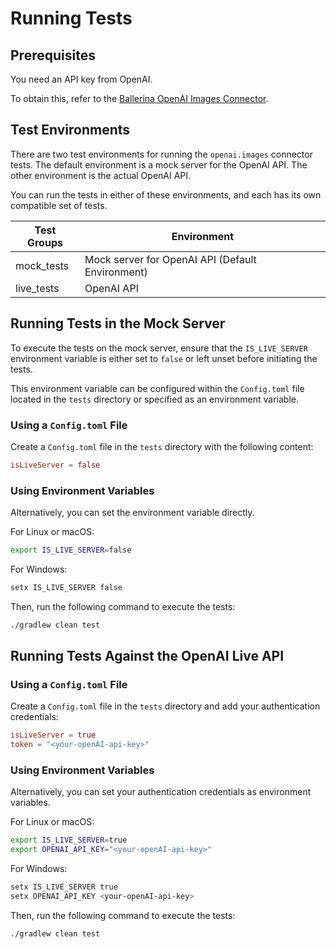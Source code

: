 # Running Tests

## Prerequisites

You need an API key from OpenAI.

To obtain this, refer to the [Ballerina OpenAI Images Connector](https://github.com/ballerina-platform/module-ballerinax-openai.images/blob/main/ballerina/Module.md).

## Test Environments

There are two test environments for running the `openai.images` connector tests. The default environment is a mock server for the OpenAI API. The other environment is the actual OpenAI API.

You can run the tests in either of these environments, and each has its own compatible set of tests.

| Test Groups | Environment                                       |
|-------------|---------------------------------------------------|
| mock_tests  | Mock server for OpenAI API (Default Environment)  |
| live_tests  | OpenAI API                                        |

## Running Tests in the Mock Server

To execute the tests on the mock server, ensure that the `IS_LIVE_SERVER` environment variable is either set to `false` or left unset before initiating the tests.

This environment variable can be configured within the `Config.toml` file located in the `tests` directory or specified as an environment variable.

### Using a `Config.toml` File

Create a `Config.toml` file in the `tests` directory with the following content:

```toml
isLiveServer = false
```

### Using Environment Variables

Alternatively, you can set the environment variable directly.

For Linux or macOS:

```bash
export IS_LIVE_SERVER=false
```

For Windows:

```bash
setx IS_LIVE_SERVER false
```

Then, run the following command to execute the tests:

```bash
./gradlew clean test
```

## Running Tests Against the OpenAI Live API

### Using a `Config.toml` File

Create a `Config.toml` file in the `tests` directory and add your authentication credentials:

```toml
isLiveServer = true
token = "<your-openAI-api-key>"
```

### Using Environment Variables

Alternatively, you can set your authentication credentials as environment variables.

For Linux or macOS:

```bash
export IS_LIVE_SERVER=true
export OPENAI_API_KEY="<your-openAI-api-key>"
```

For Windows:

```bash
setx IS_LIVE_SERVER true
setx OPENAI_API_KEY <your-openAI-api-key>
```

Then, run the following command to execute the tests:

```bash
./gradlew clean test
```